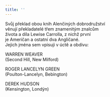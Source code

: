```yaml
---
title: ''
---
```


Svůj překlad obou knih Alenčiných dobrodružství  
věnují překladatelé třem znamenitým znalcům  
života a díla Lewise Carrolla, z nichž první  
je Američan a ostatní dva Angličané.  
Jejich jména sem vpisuji v úctě a obdivu:

WARREN WEAVER  
(Second Hill, New Milford)

ROGER LANCELYN GREEN  
(Poulton-Lancelyn, Bebington)

DEREK HUDSON  
(Kensington, Londýn)
